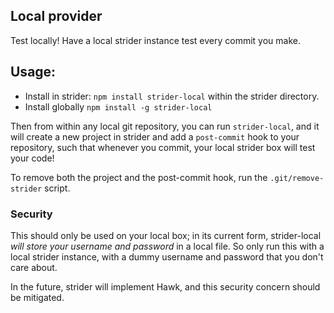 ## Local provider

Test locally! Have a local strider instance test every commit you make.

## Usage:

- Install in strider: `npm install strider-local` within the strider directory.
- Install globally `npm install -g strider-local`

Then from within any local git repository, you can run `strider-local`, and it
will create a new project in strider and add a `post-commit` hook to your
repository, such that whenever you commit, your local strider box will test
your code!

To remove both the project and the post-commit hook, run the
`.git/remove-strider` script.

### Security

This should only be used on your local box; in its current form, strider-local
*will store your username and password* in a local file. So only run this with a
local strider instance, with a dummy username and password that you don't care
about.

In the future, strider will implement Hawk, and this security concern should
be mitigated.

